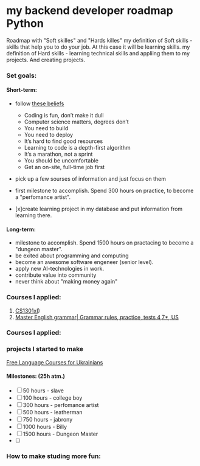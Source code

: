 # my backend developer roadmap Python
Roadmap with "Soft skilles" and "Hards killes" 
my definition of Soft skills - skills that help you to do your job. At this case it will be learning skills.
my definition of Hard skills - learning technical skills and appliing them to my projects. And creating projects.



### Set goals:
#### Short-term:
- follow [these beliefs](https://blog.boot.dev/about/#our-beliefs)
  - Coding is fun, don’t make it dull
  - Computer science matters, degrees don’t
  - You need to build
  - You need to deploy
  - It’s hard to find good resources
  - Learning to code is a depth-first algorithm
  - It’s a marathon, not a sprint
  - You should be uncomfortable
  - Get an on-site, full-time job first
    
- pick up a few sourses of information and just focus on them
- first milestone to accomplish. Spend 300 hours on practice, to become a "perfomance artist".

- [x]create learning project in my database and put information from learning there. 

#### Long-term:
- milestone to accomplish. Spend 1500 hours on practacing to become a "dungeon master".
- be exited about programming and computing
- become an awesome software engeneer (senior level).
- apply new AI-technologies in work.
- contribute value into community 
- never think about "making money again"



### Courses I applied:
1) [CS1301xI](https://learning.edx.org/course/course-v1:GTx+CS1301xI+1T2023/home))
2) [Master English grammar| Grammar rules, practice, tests 4,7*, US](https://www.udemy.com/course/ultimate-english-grammar-course-master-english-grammar/#instructor-1)


### Courses I applied:


### projects I started to make

[Free Language Courses for Ukrainians](https://theeducationalequalityinstitute.org/language-courses/)

#### Milestones:  (25h atm.)
- [ ] 50 hours - slave 
- [ ] 100 hours - college boy
- [ ] 300 hours - perfomance artist
- [ ] 500 hours - leatherman
- [ ] 750 hours - jabrony
- [ ] 1000 hours - Billy
- [ ] 1500 hours - Dungeon Master
- [ ] 

### How to make studing more fun:
